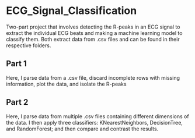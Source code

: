 # ECG_Signal_Classification
Two-part project that involves detecting the R-peaks in an ECG signal to extract the individual ECG beats and making a machine learning model to classify them. Both extract data from .csv files and can be found in their respective folders.

## Part 1
Here, I parse data from a .csv file, discard incomplete rows with missing information, plot the data, and isolate the R-peaks

## Part 2
Here, I parse data from multiple .csv files containing different dimensions of the data. I then apply three classifiers: KNearestNeighbors, DecisionTree, and RandomForest; and then compare and contrast the results.
